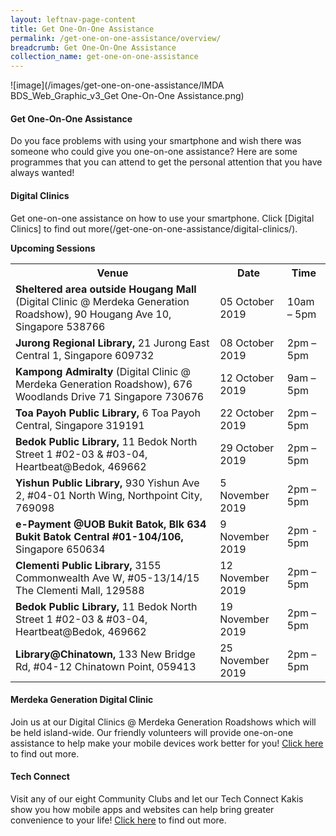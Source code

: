 ```yaml
---
layout: leftnav-page-content
title: Get One-On-One Assistance
permalink: /get-one-on-one-assistance/overview/
breadcrumb: Get One-On-One Assistance
collection_name: get-one-on-one-assistance
---
```

![image](/images/get-one-on-one-assistance/IMDA BDS_Web_Graphic_v3_Get One-On-One Assistance.png)

#### **Get One-On-One Assistance**<br>

Do you face problems with using your smartphone and wish there was someone who could give you one-on-one assistance? Here are some programmes that you can attend to get the personal attention that you have always wanted!<br>

#### Digital Clinics<br>

Get one-on-one assistance on how to use your smartphone. Click [Digital Clinics] to find out more(/get-one-on-one-assistance/digital-clinics/).<br>

**Upcoming Sessions**
<br>

<table>
  <th><b>Venue</b></th>
  <th><b>Date</b></th>
  <th><b>Time</b></th>

<tr>  
<td><b>Sheltered area outside Hougang Mall</b> (Digital Clinic @ Merdeka Generation Roadshow), 90 Hougang Ave 10, Singapore 538766</td>
  <td>05 October 2019</td> 
  <td>10am – 5pm</td> </tr>
<tr>  
<td><b>Jurong Regional Library,</b> 21 Jurong East Central 1, Singapore 609732</td>
  <td>08 October 2019</td> 
  <td>2pm – 5pm</td> </tr>
<tr>  
  <td><b>Kampong Admiralty</b> (Digital Clinic @ Merdeka Generation Roadshow), 676 Woodlands Drive 71 Singapore 730676</td>
  <td>12 October 2019</td> 
  <td>9am – 5pm</td> </tr>
<tr>  
<td><b>Toa Payoh Public Library,</b> 6 Toa Payoh Central, Singapore 319191</td>
  <td>22 October 2019</td> 
  <td>2pm – 5pm</td> </tr>
<tr>  
<td><b>Bedok Public Library,</b> 11 Bedok North Street 1 #02-03 & #03-04, Heartbeat@Bedok, 469662</td>
  <td>29 October 2019</td> 
  <td>2pm – 5pm</td> </tr>
  <tr>  
<td><b>Yishun Public Library,</b> 930 Yishun Ave 2, #04-01 North Wing, Northpoint City, 769098</td>
  <td>5 November 2019</td> 
  <td>2pm – 5pm</td> </tr>
<tr>
  <td><b>e-Payment @UOB Bukit Batok, Blk 634 Bukit Batok Central #01-104/106,</b> Singapore 650634</td>
  <td>9 November 2019</td>
  <td>2pm - 5pm</td></tr>
<tr>  
<td><b>Clementi Public Library,</b> 3155 Commonwealth Ave W, #05-13/14/15 The Clementi Mall, 129588</td>
  <td>12 November 2019</td> 
  <td>2pm – 5pm</td> </tr>
  <tr>  
<td><b>Bedok Public Library,</b> 11 Bedok North Street 1 #02-03 & #03-04, Heartbeat@Bedok, 469662</td>
  <td>19 November 2019</td> 
  <td>2pm – 5pm</td> </tr>
  <tr>  
<td><b>Library@Chinatown,</b> 133 New Bridge Rd, #04-12 Chinatown Point, 059413</td>
  <td>25 November 2019</td> 
  <td>2pm – 5pm</td> </tr>
</table>


#### Merdeka Generation Digital Clinic<br>

Join us at our Digital Clinics @ Merdeka Generation Roadshows which will be held island-wide. Our friendly volunteers will provide one-on-one assistance to help make your mobile devices work better for you! [Click here](/get-one-on-one-assistance/digital-clinics-at-merdeka-generation-roadshow/) to find out more.<br>

#### Tech Connect<br>

Visit any of our eight Community Clubs and let our Tech Connect Kakis show you how mobile apps and websites can help bring greater convenience to your life!  [Click here](/get-one-on-one-assistance/tech-connect/) to find out more.<br>

